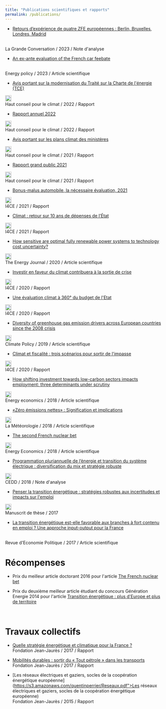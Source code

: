 ```yaml
---
title: "Publications scientifiques et rapports"
permalink: /publications/
---
```


- [Retours d’expérience de quatre ZFE européennes : Berlin, Bruxelles, Londres, Madrid](https://www.lagrandeconversation.com/debat/ecologie/zones-de-faible-emission-un-risque-dexclusion-sociale-dans-les-villes/#retours-dexperience-de-quatre-zfe-europeennes-berlin-bruxelles-londres-madrid)
 <br/>
 La Grande Conversation  / 2023 / Note d'analyse <br />
 
 - [An ex-ante evaluation of the French car feebate](https://www.sciencedirect.com/science/article/abs/pii/S0301421522005547)
 </a>
 <br/>
 Energy policy  / 2023 / Article scientifique <br />


- [Avis portant sur la modernisation du Traité sur la Charte de l'énergie (TCE)](https://www.hautconseilclimat.fr/publications/avis-sur-la-modernisation-du-traite-sur-la-charte-de-lenergie/)
 <a href="https://www.hautconseilclimat.fr/wp-content/uploads/2022/10/2022-10-19_Avis-TCE_HCC.pdf" download>
  <img src="/images/pdf.ico" width="20" alt="PDF">
 </a>
 <br/>
 Haut conseil pour le climat  / 2022 / Rapport <br />


- [Rapport annuel 2022](https://www.hautconseilclimat.fr/publications/rapport-annuel-2022-depasser-les-constats-mettre-en-oeuvre-les-solutions/)
 <a href="https://www.hautconseilclimat.fr/wp-content/uploads/2022/06/Rapport-annuel-Haut-conseil-pour-le-climat-29062022.pdf" download>
  <img src="/images/pdf.ico" width="20" alt="PDF">
 </a>
 <br/>
 Haut conseil pour le climat  / 2022 / Rapport <br />

- [Avis portant sur les plans climat des ministères](https://www.hautconseilclimat.fr/actualites/avis-portant-sur-les-plans-climat-des-ministeres/)
 <a href="https://www.hautconseilclimat.fr/wp-content/uploads/2021/12/HCC_Avis-plans-climat.pdf" download>
  <img src="/images/pdf.ico" width="20" alt="PDF">
 </a>
 <br/>
 Haut conseil pour le climat  / 2021 / Rapport <br />

 - [Rapport grand public 2021](https://www.hautconseilclimat.fr/publications/rapport-grand-public-2021/)
 <a href="https://www.hautconseilclimat.fr/wp-content/uploads/2021/09/HCC_Rapport_GP_2021_web-1.pdf" download>
  <img src="/images/pdf.ico" width="20" alt="PDF">
 </a>
 <br/>
 Haut conseil pour le climat / 2021 / Rapport <br />

 - [Bonus-malus automobile, la nécessaire évaluation, 2021](https://www.i4ce.org/publication/bonus-malus-automobile-evaluation-climat/)
 <a href="https://www.i4ce.org/wp-content/uploads/I4CE_BonusMalusAutomobiles-2.pdf" download>
  <img src="/images/pdf.ico" width="20" alt="PDF">
 </a>
 <br/>
 I4CE / 2021 / Rapport <br />

 - [Climat : retour sur 10 ans de dépenses de l’État](https://www.i4ce.org/download/climat-retour-sur-10-ans-de-depenses-de-letat/) 
 <a href="https://www.i4ce.org/wp-core/wp-content/uploads/2021/06/I4CE-rapport_quinquenat-2.pdf" download>
  <img src="/images/pdf.ico" width="20" alt="PDF">
 </a>
 <br/>
 I4CE / 2021 / Rapport <br />

 - [How sensitive are optimal fully renewable power systems to technology cost uncertainty?](https://doi.org/10.5547/01956574.43.1.bshi) 
 <a href="https://quentinperrier.s3.amazonaws.com/documents/Renewable_Power_Systems.pdf" download>
  <img src="/images/pdf.ico" width="20" alt="PDF">
 </a>
 <br/>
 The Energy Journal / 2020 / Article scientifique <br />

 - [Investir en faveur du climat contribuera à la sortie de crise](https://www.i4ce.org/download/investissements-climat-dans-la-sortie-de-crise-covid19/) 
 <a href="https://www.i4ce.org/wp-core/wp-content/uploads/2020/04/I4CE-Investir-pour-le-climat-sortie-de-crise-COVID-1.pdf" download>
  <img src="/images/pdf.ico" width="20" alt="PDF">
 </a>
 <br/>
 I4CE / 2020 / Rapport
 
 - [Une évaluation climat à 360° du budget de l'Etat](https://www.i4ce.org/download/evaluation-climat-360-budget-etat/#:~:text=Parce%20que%20le%20vote%20du,les%20%C3%A9missions%20de%20la%20France.) 
 <a href="https://www.i4ce.org/wp-core/wp-content/uploads/2019/09/I4CE-Etude-EvalClimat360%C2%B0BudgetEtat.pdf" download>
  <img src="/images/pdf.ico" width="20" alt="PDF">
 </a>
 <br/>
 I4CE / 2020 / Rapport

 - [Diversity of greenhouse gas emission drivers across European countries since the 2008 crisis](https://www.tandfonline.com/doi/abs/10.1080/14693062.2019.1625744?journalCode=tcpo20) 
 <a href="https://quentinperrier.s3.amazonaws.com/documents/EU_emissions.pdf" download>
  <img src="/images/pdf.ico" width="20" alt="PDF">
 </a>
 <br/>
 Climate Policy / 2019 / Article scientifique

 - [Climat et fiscalité : trois scénarios pour sortir de l'impasse](https://www.i4ce.org/download/climat-et-fiscalite-trois-scenarios-pour-sortir-de-limpasse/) 
 <a href="https://www.i4ce.org/wp-core/wp-content/uploads/2019/03/19-02-28-Etude-Climat_I4CE_Terra_Nova_.pdf" download>
  <img src="/images/pdf.ico" width="20" alt="PDF">
 </a>
 <br/>
 I4CE / 2020 / Rapport

 - [How shifting investment towards low-carbon sectors impacts employment: three determinants under scrutiny](https://www.sciencedirect.com/science/article/pii/S0140988318303323) 
 <a href="https://quentinperrier.s3.amazonaws.com/documents/Shifting_investment.pdf" download>
  <img src="/images/pdf.ico" width="20" alt="PDF">
 </a>
 <br/>
 Energy economics / 2018 / Article scientifique

 - [«Zéro émissions nettes» : Signification et implications](http://documents.irevues.inist.fr/handle/2042/68784)
 <a href="http://documents.irevues.inist.fr/bitstream/handle/2042/68784/meteo_2018_103_26.pdf?sequence=1%22" download>
  <img src="/images/pdf.ico" width="20" alt="PDF">
 </a>
  <br/>
 La Météorologie / 2018 / Article scientifique
			
 - [The second French nuclear bet](https://doi.org/10.1016/j.eneco.2018.07.014) 
 <a href="https://quentinperrier.s3.amazonaws.com/documents/French_nuclear_bet.pdf" download>
  <img src="/images/pdf.ico" width="20" alt="PDF">
 </a>
 <br/>
 Energy Economics / 2018 / Article scientifique

 - [Programmation pluriannuelle de l’énergie et transition du système électrique : diversification du mix et stratégie robuste](https://www.ecologique-solidaire.gouv.fr/sites/default/files/CEDD%20-%20S%20033.pdf) 
 <a href="https://www.ecologique-solidaire.gouv.fr/sites/default/files/CEDD%20-%20S%20033.pdf" download>
  <img src="/images/pdf.ico" width="20" alt="PDF">
 </a>
 <br/>
 CEDD / 2018 / Note d'analyse
 
 - [Penser la transition énergétique : stratégies robustes aux incertitudes et impacts sur l'emploi](https://s3.amazonaws.com/quentinperrier/dissertation.pdf)
 <a href="https://s3.amazonaws.com/quentinperrier/dissertation.pdf" download>
 <img src="/images/pdf.ico" width="20" alt="PDF">
 </a>
 <br/>
 Manuscrit de thèse / 2017
 
  - [La transition énergétique est-elle favorable aux branches à fort contenu en emploi ? Une approche input-output pour la France](https://doi.org/10.3917/redp.275.0851) 
  <br/>
 Revue d'Economie Politique / 2017 / Article scientifique
 
 <br/>
 
 
# Récompenses
 
 - Prix du meilleur article doctorant 2016 pour l'article <a class="work" href = "http://www.feem.it/en/publications/feem-working-papers-note-di-lavoro-series/the-french-nuclear-bet/">The French nuclear bet </a>

 - Prix du deuxième meilleur article étudiant du concours Génération Energie 2014 pour l'article <a href = "http://energie.lexpansion.com/prospective/transition-energetique-plus-d-europe-et-plus-de-territoire_a-34-8000.html">Transition énergétique : plus d'Europe et plus de territoire</a>
 
 <br/>
 
# Travaux collectifs

 - [Quelle stratégie énergétique et climatique pour la France ?](https://s3.amazonaws.com/quentinperrier/Presidentielles2017.pdf) <br/>
 Fondation Jean-Jaurès / 2017 / Rapport
 
  - [Mobilités durables : sortir du « Tout pétrole » dans les transports](https://s3.amazonaws.com/quentinperrier/Transports.pdf) <br/>
  Fondation Jean-Jaurès / 2017 / Rapport
  
   - [Les réseaux électriques et gaziers, socles de la coopération énergétique européenne](https://s3.amazonaws.com/quentinperrier/Reseaux.pdf">Les réseaux électriques et gaziers, socles de la coopération énergétique européenne) <br/>
Fondation Jean-Jaurès / 2015 / Rapport